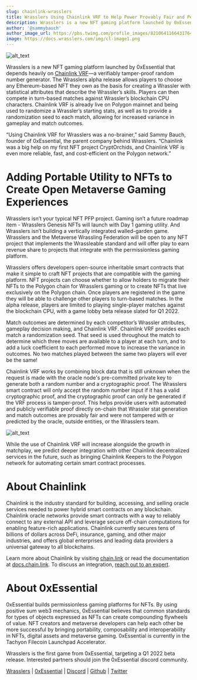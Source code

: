 ```yaml
---
slug: chainlink-wrasslers
title: Wrasslers Using Chainlink VRF to Help Power Provably Fair and Permissionless NFT Gaming
description: Wrasslers is a new NFT gaming platform launched by 0xEssential that depends heavily on Chainlink VRF—a verifiably tamper-proof random number generator
author: '@sammybauch'
author_image_url: https://pbs.twimg.com/profile_images/821064116643176448/ROaqvX-h_400x400.jpg
image: https://docs.wrasslers.com/img/cl-image1.png
--- 
```


![alt_text](/img/cl-image1.png "Wrasslers x Chainlink")


Wrasslers is a new NFT gaming platform launched by 0xEssential that depends heavily on [Chainlink VRF](https://chain.link/solutions/chainlink-vrf)—a verifiably tamper-proof random number generator. The Wrasslers alpha release allows players to choose any Ethereum-based NFT they own as the basis for creating a Wrassler with statistical attributes that describe the Wrassler’s skills. Players can then compete in turn-based matches against Wrassler’s blockchain CPU characters. Chainlink VRF is already live on Polygon mainnet and being used to randomize a Wrassler’s starting stats, as well as to provide a randomization seed to each match, allowing for increased variance in gameplay and match outcomes.

“Using Chainlink VRF for Wrasslers was a no-brainer,” said Sammy Bauch, founder of 0xEssential, the parent company behind Wrasslers. “Chainlink was a big help on my first NFT project CryptOrchids, and Chainlink VRF is even more reliable, fast, and cost-efficient on the Polygon network.”

<!--truncate-->

# Adding Portable Utility to NFTs to Create Open Metaverse Gaming Experiences

Wrasslers isn’t your typical NFT PFP project. Gaming isn’t a future roadmap item - Wrasslers Genesis NFTs will launch with Day 1 gaming utility. And Wrasslers isn’t building a vertically integrated walled-garden game. Wrasslers and the Metaverse Wrassling Federation will be open to any NFT project that implements the Wrassleable standard and will offer play to earn revenue share to projects that integrate with the permissionless gaming platform.

Wrasslers offers developers open-source inheritable smart contracts that make it simple to craft NFT projects that are compatible with the gaming platform. NFT projects can choose whether to allow holders to migrate their NFTs to the Polygon chain for Wrasslers gaming or to create NFTs that live exclusively on the Polygon chain. Once players are registered in the game they will be able to challenge other players to turn-based matches. In the alpha release, players are limited to playing single-player matches against the blockchain CPU, with a game lobby beta release slated for Q1 2022.

Match outcomes are determined by each competitor’s Wrassler attributes, gameplay decision making, and Chainlink VRF. Chainlink VRF provides each match a randomization seed. That seed is used throughout the match to determine which three moves are available to a player at each turn, and to add a luck coefficient to each performed move to increase the variance in outcomes. No two matches played between the same two players will ever be the same!

Chainlink VRF works by combining block data that is still unknown when the request is made with the oracle node's pre-committed private key to generate both a random number and a cryptographic proof. The Wrasslers smart contract will only accept the random number input if it has a valid cryptographic proof, and the cryptographic proof can only be generated if the VRF process is tamper-proof. This helps provide users with automated and publicly verifiable proof directly on-chain that Wrassler stat generation and match outcomes are provably fair and were not tampered with or predicted by the oracle, outside entities, or the Wrasslers team.

![alt_text](/img/cl-image2.png "VRF Diagram")

While the use of Chainlink VRF will increase alongside the growth in matchplay, we predict deeper integration with other Chainlink decentralized services in the future, such as bringing Chainlink Keepers to the Polygon network for automating certain smart contract processes.

# About Chainlink

Chainlink is the industry standard for building, accessing, and selling oracle services needed to power hybrid smart contracts on any blockchain. Chainlink oracle networks provide smart contracts with a way to reliably connect to any external API and leverage secure off-chain computations for enabling feature-rich applications. Chainlink currently secures tens of billions of dollars across DeFi, insurance, gaming, and other major industries, and offers global enterprises and leading data providers a universal gateway to all blockchains.

Learn more about Chainlink by visiting [chain.link](https://chain.link/) or read the documentation at [docs.chain.link](http://docs.chain.link/). To discuss an integration, [reach out to an expert](https://chainlinkcommunity.typeform.com/to/OYQO67EF?page=announcement). 


# About 0xEssential

0xEssential builds permissionless gaming platforms for NFTs. By using positive sum web3 mechanics, 0xEssential believes that common standards for types of objects expressed as NFTs can create compounding flywheels of value. NFT creators and metaverse developers can help each other be more successful by bringing portability, composability and interoperability in NFTs, digital assets and metaverse gaming. 0xEssential is currently in the Tachyon Filecoin Launchpad Accelerator.

Wrasslers is the first game from 0xEssential, targeting a Q1 2022 beta release. Interested partners should join the 0xEssential discord community.

[Wrasslers](https://wrasslers.com) | [0xEssential](https://0xessential.com)
 | [Discord](https://discord.gg/QUGjy6U7S3) | [Github](https://github.com/0xessential) | [Twitter](https://twitter.com/wrasslersgg)
